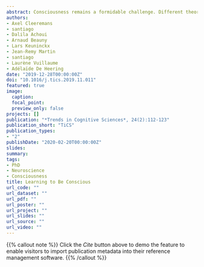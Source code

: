 ```yaml
---
abstract: Consciousness remains a formidable challenge. Different theories of consciousness have proposed vastly different mechanisms to account for phenomenal experience. Here, appealing to aspects of global workspace theory, higher-order theories, social theories, and predictive processing, we introduce a novel framework: the self-organizing metarerpresentational account (SOMA), in which consciousness is viewed as something that the brain learns to do. By this account, the brain continuously and unconsciously learns to redescribe its own activity to itself, so developing systems of metarepresentations that qualify target first-order representations. Thus, experiences only occur in experiencers that have learned to know they possess certain first-order states and that have learned to care more about certain states than about others. In this sense, consciousness is the brain’s (unconscious, embodied, enactive, nonconceptual) theory about itself.
authors:
- Axel Cleeremans
- santiago
- Dalila Achoui
- Arnaud Beauny
- Lars Keuninckx
- Jean-Remy Martin
- santiago
- Laurène Vuillaume
- Adélaïde De Heering
date: "2019-12-28T00:00:00Z"
doi: "10.1016/j.tics.2019.11.011"
featured: true
image:
  caption: 
  focal_point: 
  preview_only: false
projects: []
publication: "*Trends in Cognitive Sciences*, 24(2):112-123"
publication_short: "TiCS"
publication_types:
- "2"
publishDate: "2020-02-20T00:00:00Z"
slides: 
summary: 
tags:
- PhD
- Neuroscience
- Consciousness
title: Learning to Be Conscious
url_code: ""
url_dataset: ""
url_pdf: ""
url_poster: ""
url_project: ""
url_slides: ""
url_source: ""
url_video: ""
---
```


{{% callout note %}}
Click the *Cite* button above to demo the feature to enable visitors to import publication metadata into their reference management software.
{{% /callout %}}


